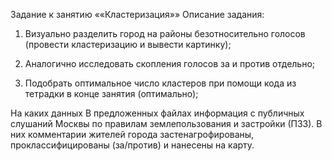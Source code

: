 Задание к занятию ««Кластеризация»»
Описание задания:

1. Визуально разделить город на районы безотносительно голосов (провести кластеризацию и вывести картинку);

2. Аналогично исследовать скопления голосов за и против отдельно;

3. Подобрать оптимальное число кластеров при помощи кода из тетрадки в конце занятия (оптимально);

На каких данных
В предложенных файлах информация с публичных слушаний Москвы по правилам землепользования и застройки (ПЗЗ). В них комментарии жителей города застенагрофированы, проклассифицированы (за/против) и нанесены на карту. 